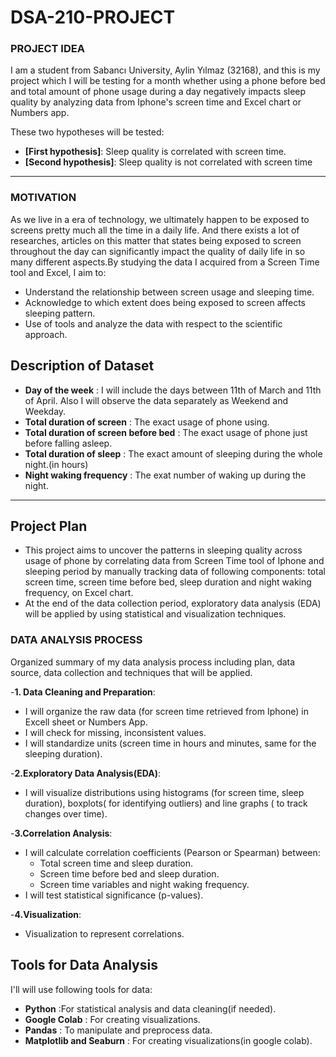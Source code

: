 # DSA-210-PROJECT
### PROJECT IDEA
I am a student from Sabancı University, Aylin Yılmaz (32168), and this is my project which I will be testing for a month whether using a phone before bed and total amount of phone usage during a day negatively impacts sleep quality by analyzing data from Iphone's screen time  and Excel chart or Numbers app.

These two hypotheses will be tested:
- **[First hypothesis]**: Sleep quality is correlated with screen time.
- **[Second hypothesis]**: Sleep quality is not correlated with screen time

---

### MOTIVATION
As we live in a era of technology, we ultimately happen to be exposed to screens pretty much all the time in a daily life. And there exists a lot of researches, articles on this matter that states being exposed to screen throughout the day can significantly impact the quality of daily life in so many different aspects.By studying the data I acquired from a Screen Time tool and Excel, I aim to:
- Understand the relationship between screen usage and sleeping time.
- Acknowledge to which extent does being exposed to screen affects sleeping pattern.
- Use of tools and analyze the data with respect to the scientific approach. 

## **Description of Dataset**
- **Day of the week** : I will include the days between 11th of March and 11th of April. Also I will observe the data separately as Weekend and Weekday.
- **Total duration of screen** : The exact usage of phone using.
- **Total duration of screen before bed** : The exact usage of phone just before falling asleep.
- **Total duration of sleep** : The exact amount of sleeping during the whole night.(in hours)
- **Night waking frequency** : The exat number of waking up during the night.

---

## **Project Plan**
- This project aims to uncover the patterns in sleeping quality across usage of phone by correlating data from Screen Time tool of Iphone and sleeping period by manually tracking data of following components: total screen time, screen time before bed, sleep duration and night waking frequency, on Excel chart.
- At the end of the data collection period, exploratory data analysis (EDA) will be applied by using statistical and visualization techniques.


### DATA ANALYSIS PROCESS
  Organized summary of my data analysis process including plan, data source, data collection and techniques that will be applied.

-**1. Data Cleaning and Preparation**:
- I will organize the raw data (for screen time retrieved from Iphone) in Excell sheet or Numbers App.
- I will check for missing, inconsistent values.
- I will standardize units (screen time in hours and minutes, same for the sleeping duration).
  
-**2.Exploratory Data Analysis(EDA)**:
- I will visualize distributions using histograms (for screen time, sleep duration), boxplots( for identifying outliers) and line graphs ( to track changes over time).

-**3.Correlation Analysis**:
- I will calculate correlation coefficients (Pearson or Spearman) between:
  - Total screen time and sleep duration.
  - Screen time before bed and sleep duration.
  - Screen time variables and night waking frequency. 
- I will test statistical significance (p-values).

-**4.Visualization**:
- Visualization to represent correlations. 

## **Tools for Data Analysis**
I'll will use following tools for data:
- **Python** :For statistical analysis and data cleaning(if needed).
- **Google Colab** : For creating visualizations.
- **Pandas** : To manipulate and preprocess data.
- **Matplotlib and Seaburn** : For creating visualizations(in google colab).

